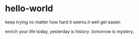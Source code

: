 # hello-world

keep trying no matter how hard it seems.it well get easier.

enrich your life today, yesterday is history .tomorrow is mystery.

